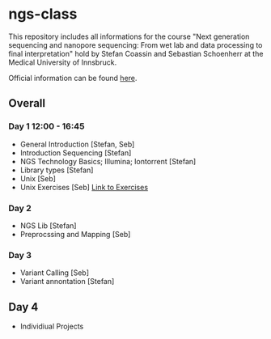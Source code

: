 # ngs-class
This repository includes all informations for the course "Next generation sequencing and nanopore sequencing: From wet lab and data processing to final interpretation" hold by Stefan Coassin and Sebastian Schoenherr at the Medical University of Innsbruck.

Official information can be found [here](https://inside.i-med.ac.at/online/wbLv.wbShowLVDetail?pStpSpNr=857962).

## Overall

### Day 1 12:00 - 16:45
* General Introduction [Stefan, Seb]
* Introduction Sequencing [Stefan]
* NGS Technology Basics; Illumina; Iontorrent [Stefan]
* Library types [Stefan]
* Unix [Seb]
* Unix Exercises [Seb] [Link to Exercises](https://github.com/seppinho/ngs-class/blob/master/scripts/linux-basics.Rmd)

### Day 2
* NGS Lib [Stefan]
* Preprocssing and Mapping [Seb]

### Day 3 
* Variant Calling [Seb]
* Variant annontation [Stefan]

## Day 4
* Individiual Projects
